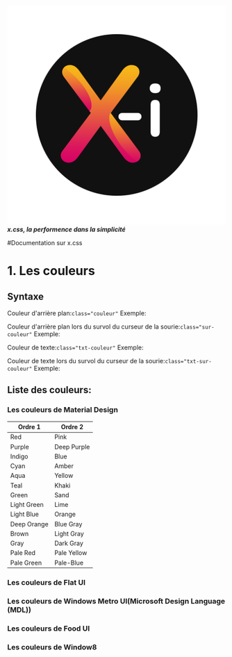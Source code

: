![Logo X.css](Img/x.png)
***x.css, la performence dans la simplicité***

#Documentation sur x.css

# 1. Les couleurs

## Syntaxe
Couleur d'arrière plan:`
class="couleur"
`
Exemple:

Couleur d'arrière plan lors du survol du curseur de la sourie:`
class="sur-couleur"
`
Exemple:

Couleur de texte:`
class="txt-couleur"
`
Exemple:

Couleur de texte lors du survol du curseur de la sourie:`
class="txt-sur-couleur"
`
Exemple:


## Liste des couleurs:

### Les couleurs de Material Design

|Ordre 1	|Ordre 2	|
|---		|---		|
|Red		|Pink		|
|Purple		|Deep Purple|
|Indigo		|Blue		|
|Cyan		|Amber		|
|Aqua		|Yellow		|
|Teal		|Khaki		|
|Green		|Sand		|		
|Light Green|Lime		|
|Light Blue	|Orange		|
|Deep Orange|Blue Gray	|
|Brown		|Light Gray	|
|Gray		|Dark Gray	|
|Pale Red	|Pale Yellow|
|Pale Green	|Pale-Blue	|

### Les couleurs de Flat UI

### Les couleurs de Windows Metro UI(Microsoft Design Language (MDL))

### Les couleurs de Food UI

### Les couleurs de Window8


